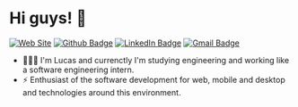 # Hi guys! 🐺 

[![Web Site](https://img.shields.io/badge/Web%20Site-lgrdev-132249)](https://lgrdev.com/)
[![Github Badge](https://img.shields.io/badge/-lucaslgr-black?style=flat-square&logo=Github&logoColor=white&link=https://github.com/lucaslgr/)](https://github.com/lucaslgr/)
[![LinkedIn Badge](https://img.shields.io/badge/-lucaslgr-blue?style=flat-square&logo=Linkedin&logoColor=white&link=https://https://www.linkedin.com/in/lucas-guimar%C3%A3es-rocha-a30282132/)](https://www.linkedin.com/in/lucas-guimaraes-rocha)
[![Gmail Badge](https://img.shields.io/badge/-lucaslgr1206@gmail.com-c14438?style=flat-square&logo=Gmail&logoColor=white&link=mailto:lucaslgr1206@gmail.com)](mailto:lucaslgr1206@gmail.com)

- 👨🏽‍💻 I'm Lucas and currenctly I'm studying engineering and working like a software engineering intern. 
- ⚡ Enthusiast of the software development for web, mobile and desktop and technologies around this environment.


<!--
**lucaslgr/lucaslgr** is a ✨ _special_ ✨ repository because its `README.md` (this file) appears on your GitHub profile.
-->
